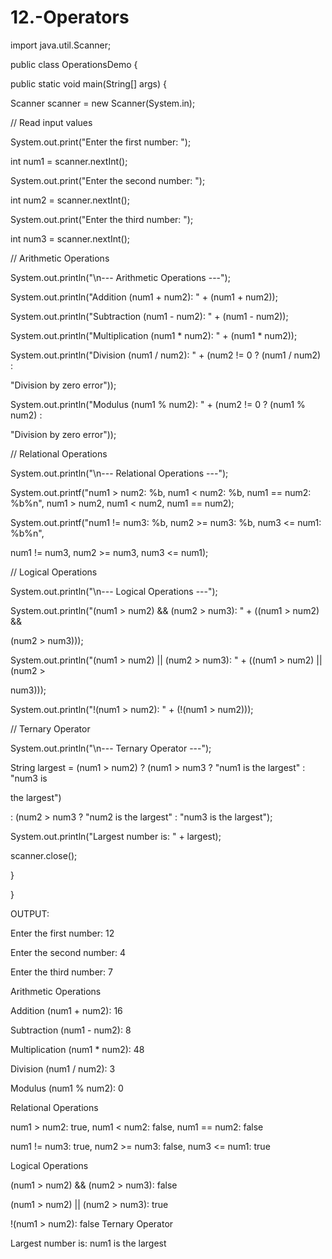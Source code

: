 # 12.-Operators
import java.util.Scanner;

public class OperationsDemo {

public static void main(String[] args) {

Scanner scanner = new Scanner(System.in);

// Read input values

System.out.print("Enter the first number: ");

int num1 = scanner.nextInt();

System.out.print("Enter the second number: ");

int num2 = scanner.nextInt();

System.out.print("Enter the third number: ");

int num3 = scanner.nextInt();

// Arithmetic Operations

System.out.println("\n--- Arithmetic Operations ---");

System.out.println("Addition (num1 + num2): " + (num1 + num2));

System.out.println("Subtraction (num1 - num2): " + (num1 - num2));

System.out.println("Multiplication (num1 * num2): " + (num1 * num2));

System.out.println("Division (num1 / num2): " + (num2 != 0 ? (num1 / num2) :

"Division by zero error"));

System.out.println("Modulus (num1 % num2): " + (num2 != 0 ? (num1 % num2) :

"Division by zero error"));

// Relational Operations

System.out.println("\n--- Relational Operations ---");

System.out.printf("num1 > num2: %b, num1 < num2: %b, num1 == num2: %b%n",
num1 > num2, num1 < num2, num1 == num2);

System.out.printf("num1 != num3: %b, num2 >= num3: %b, num3 <= num1: %b%n",

num1 != num3, num2 >= num3, num3 <= num1);

// Logical Operations

System.out.println("\n--- Logical Operations ---");

System.out.println("(num1 > num2) && (num2 > num3): " + ((num1 > num2) &&

(num2 > num3)));

System.out.println("(num1 > num2) || (num2 > num3): " + ((num1 > num2) || (num2 >

num3)));

System.out.println("!(num1 > num2): " + (!(num1 > num2)));

// Ternary Operator

System.out.println("\n--- Ternary Operator ---");

String largest = (num1 > num2) ? (num1 > num3 ? "num1 is the largest" : "num3 is

the largest")

: (num2 > num3 ? "num2 is the largest" : "num3 is the largest");

System.out.println("Largest number is: " + largest);

scanner.close();

}

}

OUTPUT:

Enter the first number: 12

Enter the second number: 4

Enter the third number: 7

Arithmetic Operations

Addition (num1 + num2): 16

Subtraction (num1 - num2): 8

Multiplication (num1 * num2): 48

Division (num1 / num2): 3

Modulus (num1 % num2): 0

Relational Operations

num1 > num2: true, num1 < num2: false, num1 == num2: false

num1 != num3: true, num2 >= num3: false, num3 <= num1: true

Logical Operations

(num1 > num2) && (num2 > num3): false

(num1 > num2) || (num2 > num3): true

!(num1 > num2): false
Ternary Operator

Largest number is: num1 is the largest
